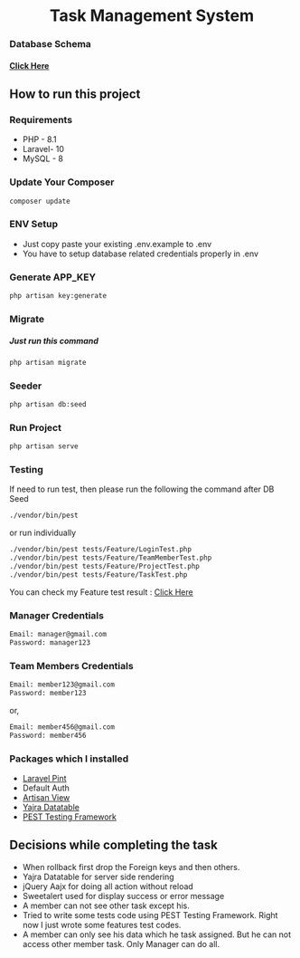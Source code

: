 <div align='center'>

# Task Management System 

</div>

### Database Schema
#### [Click Here](https://drawsql.app/teams/irfan-chy/diagrams/task-management-system)

## How to run this project

### Requirements
- PHP - 8.1
- Laravel- 10
- MySQL - 8


### Update Your Composer 
```bash
composer update
```


### ENV Setup 
- Just copy paste your existing .env.example to .env
- You have to setup database related credentials properly in .env


### Generate APP_KEY
```bash
php artisan key:generate
```

### Migrate 
<h5>Just run this command</h5>

```bash
php artisan migrate
```

### Seeder

```bash
php artisan db:seed
```

### Run Project 
```bash
php artisan serve
```

### Testing 
If need to run test, then please run the following the command after DB Seed 

```bash
./vendor/bin/pest
```
or run individually
```bash
./vendor/bin/pest tests/Feature/LoginTest.php
./vendor/bin/pest tests/Feature/TeamMemberTest.php
./vendor/bin/pest tests/Feature/ProjectTest.php
./vendor/bin/pest tests/Feature/TaskTest.php
```

You can check my Feature test result : [Click Here](https://snipboard.io/ZMrwu4.jpg)


### Manager Credentials 
```bash
Email: manager@gmail.com 
Password: manager123
```


### Team Members Credentials 
```bash
Email: member123@gmail.com 
Password: member123
```

or,
```bash
Email: member456@gmail.com 
Password: member456
```


### Packages which I installed
- [Laravel Pint](https://laravel.com/docs/10.x/pint)
- Default Auth
- [Artisan View](https://github.com/svenluijten/artisan-view)
- [Yajra Datatable](https://yajrabox.com/docs/laravel-datatables/10.0)
- [PEST Testing Framework](https://pestphp.com)



## Decisions while completing the task
- When rollback first drop the Foreign keys and then others. 
- Yajra Datatable for server side rendering
- jQuery Aajx for doing all action without reload
- Sweetalert used for display success or error message 
- A member can not see other task except his.
- Tried to write some tests code using PEST Testing Framework. Right now I just wrote some features test codes.
- A member can only see his data which he task assigned. But he can not access other member task. Only Manager can do all. 


